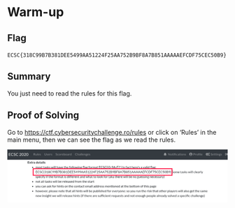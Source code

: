 # Warm-up

## Flag
`ECSC{318C99B7B381DEE5499AA51224F25AA752B9BF8A7B851AAAAAEFCDF75CEC50B9}`

## Summary
You just need to read the rules for this flag.

## Proof of Solving
Go to https://ctf.cybersecuritychallenge.ro/rules or click on ‘Rules’ in the
main menu, then we can see the flag as we read the rules.

![](./screenshots/1.png)
